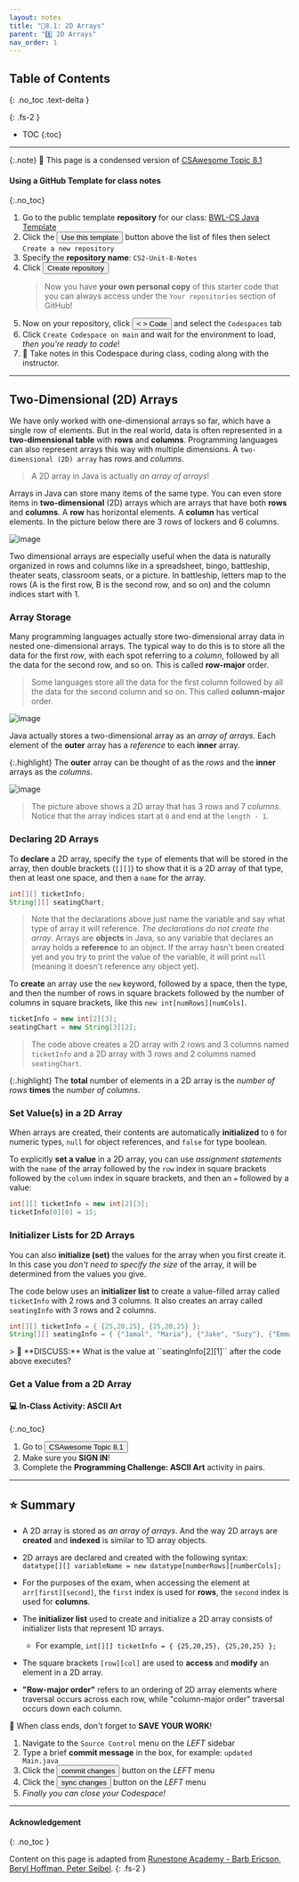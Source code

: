 ```yaml
---
layout: notes
title: "📓8.1: 2D Arrays" 
parent: "8️⃣ 2D Arrays"
nav_order: 1
---
```


## Table of Contents
{: .no_toc .text-delta }

{: .fs-2 }
- TOC
{:toc}

---

{:.note}
📖 This page is a condensed version of [CSAwesome Topic 8.1](https://runestone.academy/ns/books/published/csawesome/Unit8-2DArray/topic-8-1-2D-arrays.html?mode=browsing) 

#### Using a GitHub Template for class notes 
{:.no_toc}

<div class="setup" markdown="block">

1. Go to the public template **repository** for our class: [BWL-CS Java Template](https://github.com/BWL-CS/java-template)
2. Click the <button type="button" name="button" class="btn btn-green">Use this template</button> button above the list of files then select `Create a new repository`
3. Specify the **repository name**: `CS2-Unit-8-Notes`
4. Click <button type="button" name="button" class="btn btn-green">Create repository</button>
    > Now you have **your own personal copy** of this starter code that you can always access under the `Your repositories` section of GitHub! 
5. Now on your repository, click <button type="button" name="button" class="btn btn-green"> < > Code </button> and select the `Codespaces` tab
6. Click `Create Codespace on main` and wait for the environment to load, _then you're ready to code_!
7. 📝 Take notes in this Codespace during class, coding along with the instructor.

</div>

---

## Two-Dimensional (2D) Arrays

We have only worked with one-dimensional arrays so far, which have a single row of elements. But in the real world, data is often represented in a **two-dimensional table** with **rows** and **columns**. Programming languages can also represent arrays this way with multiple dimensions. A `two-dimensional (2D) array` has _rows_ and _columns_. 
> A 2D array in Java is actually _an array of arrays_!

Arrays in Java can store many items of the same type.  You can even store items in **two-dimensional** (2D) arrays which are arrays that have both **rows** and **columns**.  A **row** has horizontal elements.  A **column** has vertical elements.  In the picture below there are 3 rows of lockers and 6 columns.

![image](Figures/2DLockers.jpg)

Two dimensional arrays are especially useful when the data is naturally organized in rows and columns like in a spreadsheet, bingo, battleship, theater seats, classroom seats, or a picture.  In battleship, letters map to the rows (A is the first row, B is the second row, and so on) and the column indices start with 1.


### Array Storage

Many programming languages actually store two-dimensional array data in nested one-dimensional arrays. The typical way to do this is to store all the data for the first _row_, with each spot referring to a _column_, followed by all the data for the second row, and so on. This is called **row-major** order.  
> Some languages store all the data for the first column followed by all the data for the second column and so on.  This called **column-major** order.

![image](Figures/rowMajor.png)

Java actually stores a two-dimensional array as an _array of arrays_. Each element of the **outer** array has a _reference_ to each **inner** array. 

{:.highlight}
The **outer** array can be thought of as the *rows* and the **inner** arrays as the *columns*.

![image](igures/ArrayRowsAndCols.png)

> The picture above shows a 2D array that has 3 *rows* and 7 *columns*. Notice that the array indices start at `0` and end at the `length - 1`.

### Declaring 2D Arrays

To **declare** a 2D array, specify the `type` of elements that will be stored in the array, then double brackets (``[][]``) to show that it is a 2D array of that type, then at least one space, and then a `name` for the array.  

```java
int[][] ticketInfo;
String[][] seatingChart;
```
> Note that the declarations above just name the variable and say what type of array it will reference. *The declarations do not create the array*.  Arrays are **objects** in Java, so any variable that declares an array holds a **reference** to an object. If the array hasn't been created yet and you try to print the value of the variable, it will print `null` (meaning it doesn't reference any object yet).

To **create** an array use the `new` keyword, followed by a space, then the type, and then the number of rows in square brackets followed by the number of columns in square brackets, like this ``new int[numRows][numCols]``.

```java
ticketInfo = new int[2][3];
seatingChart = new String[3][2];
```
> The code above creates a 2D array with 2 rows and 3 columns named ``ticketInfo`` and a 2D array with 3 rows and 2 columns named ``seatingChart``.

{:.highlight}
The **total** number of elements in a 2D array is the _number of rows_ **times** the _number of columns_.

### Set Value(s) in a 2D Array

When arrays are created, their contents are automatically **initialized** to `0` for numeric types, `null` for object references, and `false` for type boolean. 

<div class="imp" markdown="block">
    
To explicitly **set a value** in a 2D array, you can use _assignment statements_ with the `name` of the array followed by the `row` index in square brackets followed by the `column` index in square brackets, and then an ``=`` followed by a value:

```java
int[][] ticketInfo = new int[2][3];
ticketInfo[0][0] = 15;
```

</div>

### Initializer Lists for 2D Arrays

You can also **initialize (set)** the values for the array when you first create it.  In this case you _don't need to specify the size_ of the array, it will be determined from the values you give.  

<div class="imp" markdown="block">
    
The code below uses an **initializer list** to create a value-filled array called ``ticketInfo`` with 2 rows and 3 columns. It also creates an array called ``seatingInfo`` with 3 rows and 2 columns.

```java
int[][] ticketInfo = { {25,20,25}, {25,20,25} };
String[][] seatingInfo = { {"Jamal", "Maria"}, {"Jake", "Suzy"}, {"Emma", "Luke"} };
```

</div>
> 💬 **DISCUSS:** What is the value at ``seatingInfo[2][1]`` after the code above executes?

### Get a Value from a 2D Array

#### 💻 In-Class Activity: ASCII Art
{:.no_toc}


<div class="task" markdown="block">
    
1. Go to <a href="https://runestone.academy/ns/books/published/csawesome/Unit8-2DArray/topic-8-1-2D-arrays.html?mode=browsing"><button type="button" name="button" class="btn">CSAwesome Topic 8.1</button></a> 
2. Make sure you **SIGN IN**!
3. Complete the **Programming Challenge: ASCII Art** activity in pairs.

</div>

---

## ⭐️ Summary

- A 2D array is stored as _an array of arrays_. And the way 2D arrays are **created** and **indexed** is similar to 1D array objects.

- 2D arrays are declared and created with the following syntax: ``datatype[][] variableName = new datatype[numberRows][numberCols];``

- For the purposes of the exam, when accessing the element at ``arr[first][second]``, the ``first`` index is used for **rows**, the ``second`` index is used for **columns**.

- The **initializer list** used to create and initialize a 2D array consists of initializer lists that represent 1D arrays.
    - For example, ``int[][] ticketInfo = { {25,20,25}, {25,20,25} };``

- The square brackets ``[row][col]`` are used to **access** and **modify** an element in a 2D array.

- **"Row-major order"** refers to an ordering of 2D array elements where traversal occurs across each row, while "column-major order" traversal occurs down each column.


<div class="warn" markdown="block">

🛑 When class ends, don't forget to **SAVE YOUR WORK**!

1. Navigate to the `Source Control` menu on the _LEFT_ sidebar
2. Type a brief **commit message** in the box, for example: `updated Main.java`
3. Click the <button type="button" name="button" class="btn btn-green">commit changes</button> button on the _LEFT_ menu
4. Click the <button type="button" name="button" class="btn btn-green">sync changes</button> button on the _LEFT_ menu
5. _Finally you can close your Codespace!_

</div>

---

#### Acknowledgement
{: .no_toc }

Content on this page is adapted from [Runestone Academy - Barb Ericson, Beryl Hoffman, Peter Seibel](https://runestone.academy/ns/books/published/csawesome/index.html?mode=browsing).
{: .fs-2 }
